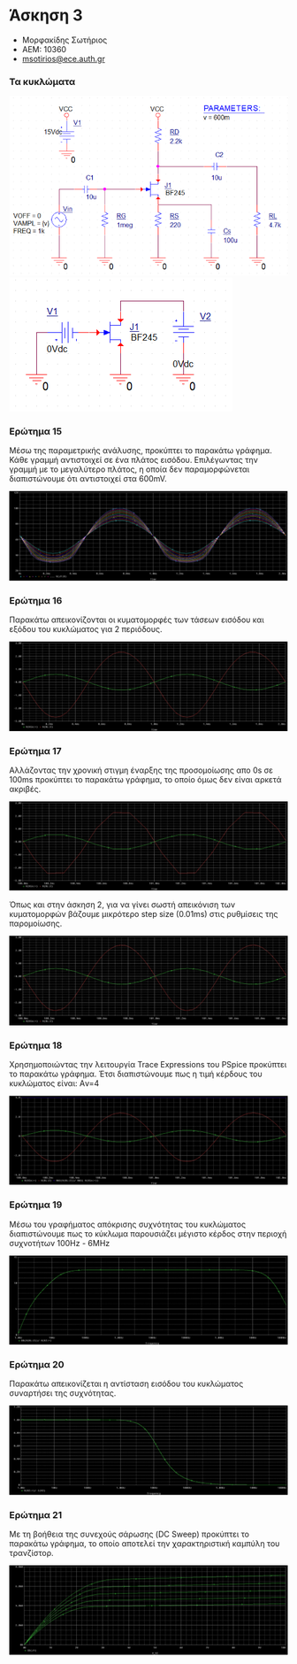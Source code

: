# Άσκηση 3

- Μορφακίδης Σωτήριος
- ΑΕΜ: 10360
- msotirios@ece.auth.gr

### Τα κυκλώματα

![Κύκλωμα](pictures/circuit1.png)
![Κύκλωμα](pictures/circuit2.png)

### Eρώτημα 15

Μέσω της παραμετρικής ανάλυσης, προκύπτει το παρακάτω
γράφημα. Κάθε γραμμή αντιστοιχεί σε ένα πλάτος εισόδου.
Επιλέγωντας την γραμμή με το μεγαλύτερο πλάτος, η οποία
δεν παραμορφώνεται διαπιστώνουμε ότι αντιστοιχεί στα
600mV.

![Λύση](pictures/part15.png)

### Eρώτημα 16

Παρακάτω απεικονίζονται οι κυματομορφές των τάσεων εισόδου και εξόδου
του κυκλώματος για 2 περιόδους.

![Λύση](pictures/part16.png)

### Eρώτημα 17

Αλλάζoντας την χρονική στιγμη έναρξης της προσομοίωσης απο
0s σε 100ms προκύπτει το παρακάτω γράφημα, το οποίο όμως
δεν είναι αρκετά ακριβές.

![Λύση](pictures/part17.png)

Όπως και στην άσκηση 2, για να γίνει σωστή απεικόνιση των
κυματομορφών βάζουμε μικρότερο step size (0.01ms) στις ρυθμίσεις
της παρομοίωσης.

![Λύση](pictures/part17_smooth.png)

### Eρώτημα 18

Χρησημοποιώντας την λειτουργία Trace Expressions του PSpice
προκύπτει το παρακάτω γράφημα. Έτσι διαπιστώνουμε πως η τιμή
κέρδους του κυκλώματος είναι: Αv=4

![Λύση](pictures/part18.png)

### Eρώτημα 19

Μέσω του γραφήματος απόκρισης συχνότητας του κυκλώματος
διαπιστώνουμε πως το κύκλωμα παρουσιάζει μέγιστο κέρδος
στην περιοχή συχνοτήτων 100Hz - 6MHz

![Λύση](pictures/part19.png)

### Eρώτημα 20

Παρακάτω απεικονίζεται η αντίσταση εισόδου του κυκλώματος
συναρτήσει της συχνότητας.

![Λύση](pictures/part20.png)

### Eρώτημα 21

Με τη βοήθεια της συνεχούς σάρωσης (DC Sweep) προκύπτει το
παρακάτω γράφημα, το οποίο αποτελεί την χαρακτηριστική καμπύλη
του τρανζίστορ.

![Λύση](pictures/part21.png)
